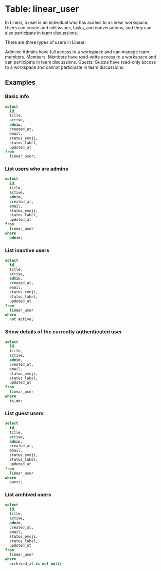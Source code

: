 # Table: linear_user

In Linear, a user is an individual who has access to a Linear workspace. Users can create and edit issues, tasks, and conversations, and they can also participate in team discussions.

There are three types of users in Linear:

Admins: Admins have full access to a workspace and can manage team members.
Members: Members have read-write access to a workspace and can participate in team discussions.
Guests: Guests have read-only access to a workspace and cannot participate in team discussions.

## Examples

### Basic info

```sql
select
  id,
  title,
  active,
  admin,
  created_at,
  email,
  status_emoji,
  status_label,
  updated_at
from
  linear_user;
```

### List users who are admins

```sql
select
  id,
  title,
  active,
  admin,
  created_at,
  email,
  status_emoji,
  status_label,
  updated_at
from
  linear_user
where
  admin;
```

### List inactive users

```sql
select
  id,
  title,
  active,
  admin,
  created_at,
  email,
  status_emoji,
  status_label,
  updated_at
from
  linear_user
where
  not active;
```

### Show details of the currently authenticated user

```sql
select
  id,
  title,
  active,
  admin,
  created_at,
  email,
  status_emoji,
  status_label,
  updated_at
from
  linear_user
where
  is_me;
```

### List guest users

```sql
select
  id,
  title,
  active,
  admin,
  created_at,
  email,
  status_emoji,
  status_label,
  updated_at
from
  linear_user
where
  guest;
```

### List archived users

```sql
select
  id,
  title,
  active,
  admin,
  created_at,
  email,
  status_emoji,
  status_label,
  updated_at
from
  linear_user
where
  archived_at is not null;
```
